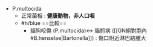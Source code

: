 - P.multocida
	- 正常菌相 : **健康動物，非人口咽**
	- #h/blue  ==比較==
		- 貓狗咬傷 (P.multocida)<-> 貓抓病 ([[GN絕對胞內#B.henselae|Bartonella]]) : 傷口附近淋巴結腫大